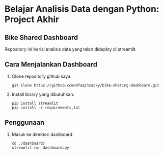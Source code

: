 # Belajar Analisis Data dengan Python: Project Akhir

## Bike Shared Dashboard
Repository ini berisi analisis data yang telah dideploy di streamlit.

## Cara Menjalankan Dashboard

1. Clone repository github saya:

   ```shell
   git clone https://github.com/mfaqihzacky/bike-sharing-dashboard.git
   ```

2. Install library yang dibutuhkan:

    ```shell
    pip install streamlit
    pip install -r requirements.txt
    ```

## Penggunaan
1. Masuk ke direktori dashboard:

    ```shell
    cd ./dashboard/
    streamlit run dashboard.py
    ```